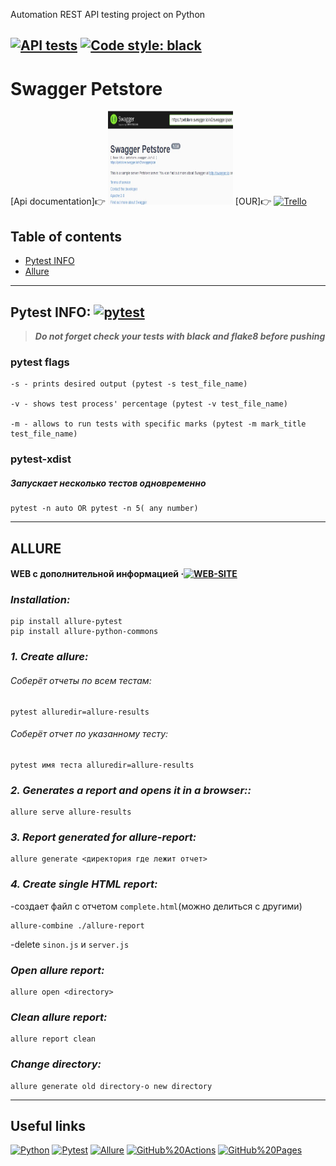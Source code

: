 Automation REST API testing project on Python

[![API tests](https://github.com/ivanovajulika/Api_Petstore/actions/workflows/action.yml/badge.svg)](https://github.com/ivanovajulika/Api_Petstore/actions/workflows/action.yml)
[![Code style: black](https://img.shields.io/badge/code%20style-black-000000.svg)](https://github.com/psf/black)
---
#  Swagger Petstore

[Api documentation]👉
[<img src="https://github.com/ivanovajulika/Api_Petstore/raw/main/picture/Swagger.jpg" alt='Swagger' width="200" height="150">](https://petstore.swagger.io/)
[OUR]👉
[<img src="https://logosmarken.com/wp-content/uploads/2021/03/Trello-Logo-650x366.png" alt='Trello' width="115" height="70">](https://trello.com/b/6n6e0r1L/psevdokodapip)

## Table of contents
- [Pytest INFO](#some-pytest)
- [Allure](#some-allure)

___


## Pytest INFO:<a name="some-pytest"></a> [![pytest](https://img.shields.io/badge/pytest-website-brightgreen.svg?style=flat-square)](https://docs.pytest.org/en/7.2.x/)

> ***Do not forget check your tests with black and flake8 before pushing***

### **pytest flags**
    -s - prints desired output (pytest -s test_file_name)
    
    -v - shows test process' percentage (pytest -v test_file_name)
    
    -m - allows to run tests with specific marks (pytest -m mark_title test_file_name)

### **pytest-xdist**

##### *Запускает несколько тестов одновременно* 

    pytest -n auto OR pytest -n 5( any number)
 
___
## ALLURE <a name="some-allure"></a>
#### WEB с дополнительной информацией &middot;[![WEB-SITE](https://img.shields.io/badge/allure-website-brightgreen.svg?style=flat-square)](https://docs.qameta.io/allure/#_pytest)

### ***Installation:***
    pip install allure-pytest
    pip install allure-python-commons
  
### ***1. Create allure:***
  
###### Соберёт отчеты по всем тестам:
  
    pytest alluredir=allure-results
  
###### Соберёт отчет по указанному тесту:
  
    pytest имя теста alluredir=allure-results
  
### ***2. Generates a report and opens it in a browser::***
     
    allure serve allure-results
      
### ***3. Report generated for allure-report:***
  
    allure generate <директория где лежит отчет>
  
### ***4. Create single HTML report:***<a name="some-allure-html-file"></a>
-создает файл с отчетом `complete.html`(можно делиться с другими) 
  
    allure-combine ./allure-report
  
-delete  `sinon.js` и `server.js`
  
### ***Open allure report:***
  
    allure open <directory>  

### ***Clean allure report:***
  
    allure report clean 

### ***Change directory:***

    allure generate old directory-o new directory
___
## Useful links <a name="some-links"></a>

[![Python](https://img.shields.io/badge/-Python-464646?style=flat-square&logo=Python)](https://www.python.org/)
[![Pytest](https://img.shields.io/badge/-pytest-464646?style=flat-square&logo=pytest)](https://docs.pytest.org/en/7.1.x/contents.html)
[![Allure](https://img.shields.io/badge/-Allure-464646?style=flat-square&logo=Allure)](http://allure.qatools.ru/)
[![GitHub%20Actions](https://img.shields.io/badge/-GitHub%20Actions-464646?style=flat-square&logo=GitHub%20actions)](https://github.com/features/actions/)
[![GitHub%20Pages](https://img.shields.io/badge/-GitHub%20Pages-464646?style=flat-square&logo=GitHub%20Pages)](https://pages.github.com/)
